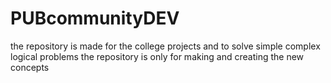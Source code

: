 # PUBcommunityDEV
the repository is made for the college projects and to solve simple complex logical problems the repository is only for making and creating the new concepts 
